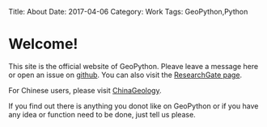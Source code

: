 Title: About
Date: 2017-04-06
Category: Work
Tags: GeoPython,Python


# Welcome!


This site is the official website of GeoPython.
Pleave leave a message here or open an issue on [github]( https://github.com/chinageology/GeoPython/issues).
You can also visit the [ResearchGate page](https://www.researchgate.net/project/GeoPython).

For Chinese users, please visit [ChinaGeology](http://chinageology.com).

If you find out there is anything you donot like on GeoPython or if you have any idea or function need to be done, just tell us please.